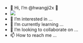 - 👋 Hi, I’m @hwangji2x 👋
- <a href="버튼을 눌렀을 때 이동할 링크" target="_blank"><img src="https://img.shields.io/badge/#20C997?style=뱃지모양&logo=velog.sv&logoColor=000000"/></a>
- 👀 I’m interested in ...
- 🌱 I’m currently learning ...
- 💞️ I’m looking to collaborate on ...
- 📫 How to reach me ...

<!---
hwangji2x/hwangji2x is a ✨ special ✨ repository because its `README.md` (this file) appears on your GitHub profile.
You can click the Preview link to take a look at your changes.
--->


